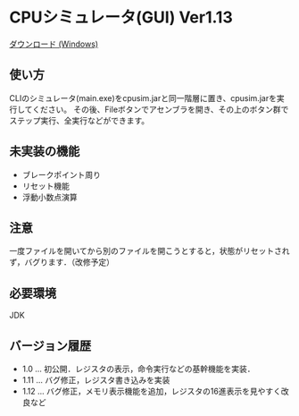 # CPUシミュレータ(GUI) Ver1.13

[ダウンロード (Windows)](https://github.com/2021cpuex-group6/GUISimmulator/releases/tag/V1.13)

## 使い方

 CLIのシミュレータ(main.exe)をcpusim.jarと同一階層に置き、cpusim.jarを実行してください。
 その後、Fileボタンでアセンブラを開き、その上のボタン群でステップ実行、全実行などができます。

## 未実装の機能
- ブレークポイント周り
- リセット機能
- 浮動小数点演算

## 注意
一度ファイルを開いてから別のファイルを開こうとすると，状態がリセットされず，バグります．（改修予定）

## 必要環境
JDK

## バージョン履歴
- 1.0 ... 初公開．レジスタの表示，命令実行などの基幹機能を実装．
- 1.11 ... バグ修正，レジスタ書き込みを実装
- 1.12 ... バグ修正，メモリ表示機能を追加，レジスタの16進表示を見やすく改良など
